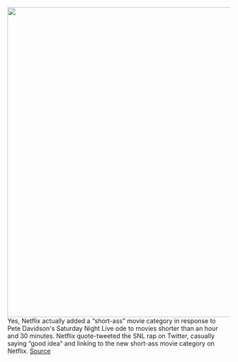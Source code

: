 <img src='https://cdn.vox-cdn.com/thumbor/1gSdpnLczZR3YeJZQiD2Fh3c7vk=/0x0:2040x1360/1200x800/filters:focal(857x517:1183x843)/cdn.vox-cdn.com/uploads/chorus_image/image/70714465/acastro_211025_1777_netflix_0001.0.jpg' width='700px' /><br/>
Yes, Netflix actually added a “short-ass” movie category in response to Pete Davidson's Saturday Night Live ode to movies shorter than an hour and 30 minutes. Netflix quote-tweeted the SNL rap on Twitter, casually saying “good idea” and linking to the new short-ass movie category on Netflix.
<a href='https://www.theverge.com/2022/4/5/23012129/netflix-actually-added-short-ass-movie-category-snl-pete-davidson'> Source <a/>